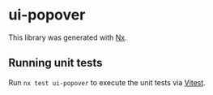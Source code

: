 # ui-popover

This library was generated with [Nx](https://nx.dev).

## Running unit tests

Run `nx test ui-popover` to execute the unit tests via [Vitest](https://vitest.dev/).

